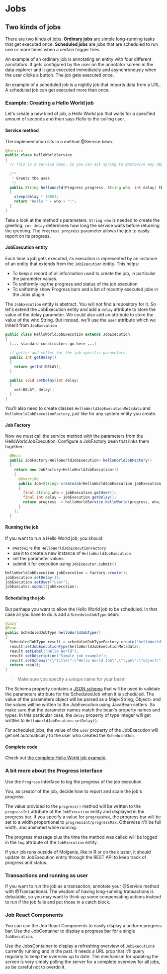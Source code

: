 # Jobs
## Two kinds of jobs

There are two kinds of jobs. **Ordinary jobs** are simple long-running tasks that
get executed once.
**Scheduled jobs** are jobs that are scheduled to run one or more times when a
certain trigger fires.

An example of an ordinary job is annotating an entity with four different annotators.
It gets configured by the user on the annotator screen in the data explorer and it gets
executed immediately and asynchronously when the user clicks a button.
The job gets executed once.

An example of a scheduled job is a nightly job that imports data from a URL.
A scheduled job can get executed more than once.

### Example: Creating a Hello World job
Let's create a new kind of job, a Hello World job that waits for a specified amount of seconds and
then says Hello to the calling user.

#### Service method
The implementation sits in a method @Service bean.

```java
@Service
public class HelloWorldService
{
  // This is a Service bean, so you can ask Spring to @Autowire any dependency you need to do the job
  
  /**
   * Greets the user.
   */
  public String helloWorld(Progress progress, String who, int delay) throws InterruptedException
  {
    sleep(delay * 1000);
    return "Hello " + who + "!";
  }
}
```
Take a look at the method's parameters. `String who` is needed to create the greeting.
`int delay` determines how long the service waits before returning the greeting.
The `Progress progress` parameter allows the job to easily report on its progress.

#### JobExecution entity
Each time a job gets executed, its execution is represented by an instance of
an entity that extends from the `JobExecution` entity.
This helps:
* To keep a record of all information used to create the job, in particular the parameter values.
* To uniformly log the progress and status of the job execution
* To uniformly show Progress bars and a list of recently executed jobs in the Jobs plugin.

The `JobExecution` entity is abstract. You will not find a repository for it.
So let's extend the JobExecution entity and add a `delay` attribute to store the value of the delay 
parameter. We could also add an attribute to store the value of the who String. But instead, we'll 
use the `user` attribute which we inherit from `JobExecution`

```java
public class HelloWorldJobExecution extends JobExecution
{
  [... standard constructors go here ...]
  
  // getter and setter for the job-specific parameters
  public int getDelay()
  {
    return getInt(DELAY);
  }

  public void setDelay(int delay)
  {
    set(DELAY, delay);
  }
}
```

You'll also need to create classes `HelloWorldJobExecutionMetadata` and `HelloWorldJobExecutionFactory`, 
just like for any system entity you create.

#### Job Factory
Now we must call the service method with the parameters from the HelloWorldJobExecution.
Configure a JobFactory bean that links them together:
```java
  @Bean
  public JobFactory<HelloWorldJobExecution> helloWorldJobFactory()
  {
    return new JobFactory<HelloWorldJobExecution>()
    {
      @Override
      public Job<String> createJob(HelloWorldJobExecution jobExecution)
      {
        final String who = jobExecution.getUser();
        final int delay = jobExecution.getDelay();
        return progress -> helloWorldService.helloWorld(progress, who, delay);
      }
    };
  }
```

#### Running the job
If you want to run a Hello World job, you should
 * `@Autowire` the `HelloWorldJobExecutionFactory`
 * use it to create a new instance of `HelloWorldJobExecution`
 * set the parameter values
 * submit it for execution using `JobExecutor.submit()`
 
 ```java
HelloWorldJobExecution jobExecution = factory.create();
jobExecution.setDelay(1);
jobExecution.setUser("user");
jobExecutor.submit(jobExecution);
```

#### Scheduling the job
But perhaps you want to allow the Hello World job to be scheduled. In that case all you have
to do is add a `ScheduledJobType` bean:
```java
@Lazy
@Bean
public ScheduledJobType helloWorldJobType()
{
  ScheduledJobType result = scheduledJobTypeFactory.create("helloWorld");
  result.setJobExecutionType(helloWorldJobExecutionMetadata);
  result.setLabel("Hello World");
  result.setDescription("Simple job example");
  result.setSchema("{\"title\":\"Hello World Job\",\"type\":\"object\",\"properties\":{\"delay\":{\"type\":\"integer\"}},\"required\":[\"delay\"]}");
  return result;
}
```
> Make sure you specify a unique name for your bean!

The Schema property contains a [JSON schema](http://json-schema.org) that will be used to validate the parameters
attribute for the ScheduledJob when it is scheduled.
The value of the parameters object will be parsed as a Map<String, Object> and the values
will be written to the JobExecution using JavaBean setters. So make sure that the parameter names
match the bean's property names and types. In this particular case, the `delay` property of type integer
will get written to `HelloWorldJobExcution.setDelay()`.

For scheduled jobs, the value of the `user` property of the JobExecution will get set automatically to the user who created 
the `ScheduledJob`.

#### Complete code
Check out [the complete Hello World job example](https://github.com/molgenis/molgenis/tree/master/molgenis-jobs/src/test/java/org/molgenis/data/jobs/model/hello).

### A bit more about the Progress interface
Use the `Progress` interface to log the progress of the job execution.

You, as creator of the job, decide how to report and scale the job's progress.

The value provided to the `progress()` method will be written to the `progressInt`
attribute of the `JobExecution` entity and displayed in the progress bar.
If you specify a value for `progressMax`, the progress bar will be set to a width
proportional to `progressInt/progressMax`. Otherwise it'll be full width, and animated
while running.

The progress message plus the time the method was called will be logged in the `log`
attribute of the `JobExecution` entity.

If your job runs outside of Molgenis, like in R or on the cluster, it should update its 
JobExecution entity through the REST API to keep track of progress and status.

### Transactions and running as user
If you want to run the job as a transaction, annotate your @Service method with @Transactional.
The wisdom of having long-running transactions is debatable, so you may want to think up 
some compensating actions instead to run if the job fails and put those in a catch block.

### Job React Components
You can use the Job React Components to easily display a uniform progress bar.
Use the JobContainer to display a progress bar for a single `JobExecution`.

Use the JobsContainer to display a refreshing overview of `JobExecution`s currently running
and in the past.
It needs a URL prop that it'll query regularly to keep the overview up to date.
The mechanism for updating the screen is very simply polling the server for a complete
overview for all jobs, so be careful not to overdo it.